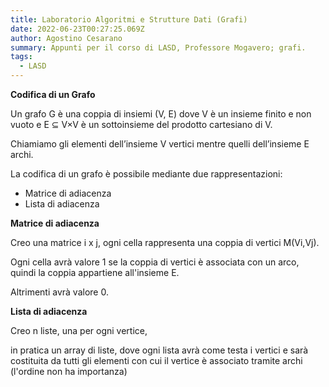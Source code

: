 ```yaml
---
title: Laboratorio Algoritmi e Strutture Dati (Grafi)
date: 2022-06-23T00:27:25.069Z
author: Agostino Cesarano
summary: Appunti per il corso di LASD, Professore Mogavero; grafi.
tags:
  - LASD
---
```

**Codifica di un Grafo**

Un grafo G è una coppia di insiemi (V, E) dove V è un insieme finito e non vuoto e E ⊆ V×V è un sottoinsieme del prodotto cartesiano di V.

Chiamiamo gli elementi dell’insieme V vertici mentre quelli dell’insieme E archi.

La codifica di un grafo è possibile mediante due rappresentazioni:

* Matrice di adiacenza
* Lista di adiacenza

**Matrice di adiacenza**

Creo una matrice i x j, ogni cella rappresenta una coppia di vertici M(Vi,Vj).

Ogni cella avrà valore 1 se la coppia di vertici è associata con un arco, quindi la coppia appartiene all'insieme E.

Altrimenti avrà valore 0.

**Lista di adiacenza**

Creo n liste, una per ogni vertice,

in pratica un array di liste, dove ogni lista avrà come testa i vertici e sarà costituita da tutti gli elementi con cui il vertice è associato tramite archi (l'ordine non ha importanza)